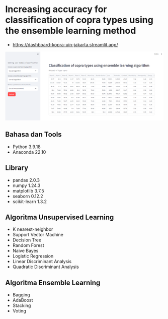 # Increasing accuracy for classification of copra types using the ensemble learning method

- https://dashboard-kopra-uin-jakarta.streamlit.app/

![image](img/streamlit_kopra1.png)

## Bahasa dan Tools
- Python 3.9.18
- Anaconda 22.10

## Library 
- pandas 2.0.3
- numpy 1.24.3
- matplotlib 3.7.5
- seaborn 0.12.2
- scikit-learn 1.3.2

## Algoritma Unsupervised Learning
- K nearest-neighbor
- Support Vector Machine
- Decision Tree
- Random Forest
- Naive Bayes
- Logistic Regression
- Linear Discriminant Analysis
- Quadratic Discriminant Analysis

## Algoritma Ensemble Learning
- Bagging
- AdaBoost
- Stacking
- Voting